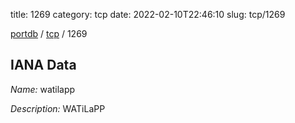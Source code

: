 title: 1269
category: tcp
date: 2022-02-10T22:46:10
slug: tcp/1269

[portdb](/) / [tcp](/category/tcp.html) / 1269


## IANA Data

_Name:_ watilapp

_Description:_ WATiLaPP

